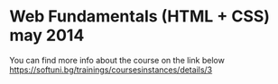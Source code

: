 Web Fundamentals (HTML + CSS) may 2014
=========================================================
You can find more info about the course on the link below
https://softuni.bg/trainings/coursesinstances/details/3